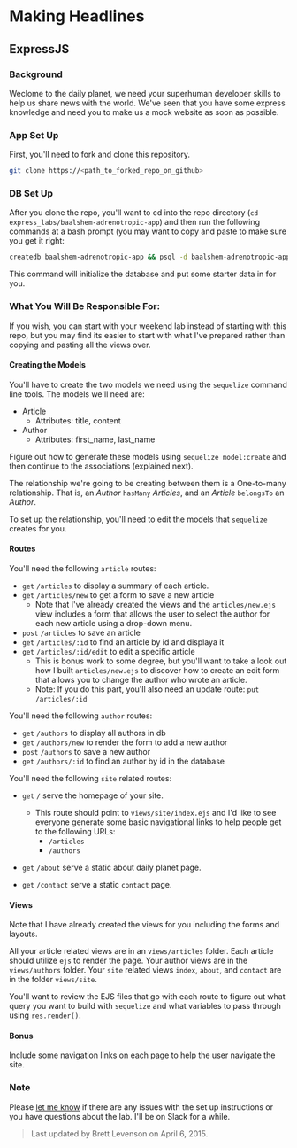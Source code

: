 # Making Headlines
## ExpressJS

### Background

Weclome to the daily planet, we need your superhuman developer skills to help us share news with the world. We've seen that you have some express knowledge and need you to make us a mock website as soon as possible.

### App Set Up

First, you'll need to fork and clone this repository.
```bash
git clone https://<path_to_forked_repo_on_github>
```

### DB Set Up

After you clone the repo, you'll want to cd into the repo directory (`cd express_labs/baalshem-adrenotropic-app`) and then run the following commands at a bash prompt (you may want to copy and paste to make sure you get it right:

```bash
createdb baalshem-adrenotropic-app && psql -d baalshem-adrenotropic-app -a -f baalshem-adrenotropic-db.sql
```

This command will initialize the database and put some starter data in for you.

### What You Will Be Responsible For:

If you wish, you can start with your weekend lab instead of starting with this repo, but you may find its easier to start with what I've prepared rather than copying and pasting all the views over.

#### Creating the Models

You'll have to create the two models we need using the `sequelize` command line tools. The models we'll need are:

  - Article
      + Attributes: title, content
  - Author
      + Attributes: first_name, last_name

Figure out how to generate these models using `sequelize model:create` and then continue to the associations (explained next).

The relationship we're going to be creating between them is a One-to-many relationship. That is, an *Author* `hasMany` *Articles*, and an *Article* `belongsTo` an *Author*.

To set up the relationship, you'll need to edit the models that `sequelize` creates for you.

#### Routes

You'll need the following `article` routes:

* `get`  `/articles` to display a summary of each article.
* `get` `/articles/new` to get a form to save a new article
    - Note that I've already created the views and the `articles/new.ejs` view includes a form that allows the user to select the author for each new article using a drop-down menu.
* `post` `/articles` to save an article
* `get` `/articles/:id` to find an article by id and displaya it
* `get` `/articles/:id/edit` to edit a specific article
    - This is bonus work to some degree, but you'll want to take a look out how I built `articles/new.ejs` to discover how to create an edit form that allows you to change the author who wrote an article.
    - Note: If you do this part, you'll also need an update route:
    `put` `/articles/:id`

You'll need the following `author` routes:

  - `get` `/authors` to display all authors in db
  - `get` `/authors/new` to render the form to add a new author
  - `post` `/authors` to save a new author
  - `get` `/authors/:id` to find an author by id in the database

You'll need the following `site` related routes:

* `get` `/` serve the homepage of your site.
  - This route should point to `views/site/index.ejs` and I'd like to see everyone generate some basic navigational links to help people get to the following URLs:
    + `/articles`
    + `/authors`


* `get` `/about` serve a static about daily planet page.
* `get` `/contact` serve a static `contact` page.

#### Views

Note that I have already created the views for you including the forms and layouts.

All your article related views are in an `views/articles` folder. Each article should utilize `ejs` to render the page. Your author views are in the `views/authors` folder. Your `site` related views `index`, `about`, and `contact` are in the folder `views/site`. 

You'll want to review the EJS files that go with each route to figure out what query you want to build with `sequelize` and what variables to pass through using `res.render()`.


#### Bonus

Include some navigation links on each page to help the user navigate the site.

### Note
Please [let me know](mailto:brett.levenson@ga.co) if there are any issues with the set up instructions or you have questions about the lab. I'll be on Slack for a while.

> Last updated by Brett Levenson on April 6, 2015.
